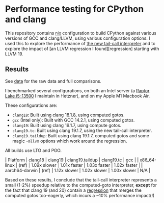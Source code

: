 # Performance testing for CPython and clang

This repository contains [nix][nix] configuration to build CPython
against various versions of GCC and clang/LLVM, using various
configuration options. I used this to explore the performance of [the
new tail-call interpreter][tailcall] and to explore the impact of [an
LLVM regression I found][regression] starting with LLVM 19.

[nix]: https://nixos.org/
[tailcall]: https://github.com/python/cpython/pull/128718

## Results

See [data](data/) for the raw data and full comparisons.

I benchmarked several configurations, on both an Intel server (a
[Raptor Lake i5-13500][intel] I maintain in Hetzner), and on my Apple
M1 Macbook Air.

[intel]: https://www.intel.com/content/www/us/en/products/sku/230580/intel-core-i513500-processor-24m-cache-up-to-4-80-ghz/specifications.html
[nix-config]: https://github.com/nelhage/cpython-interp-perf/

These configurations are:
- `clang18`: Built using clang 18.1.8, using computed gotos.
- `gcc` (Intel only): Built with GCC 14.2.1, using computed gotos.
- `clang19`: Built using clang 19.1.7, using compute gotos.
- `clang19.tc`: Built using clang 19.1.7, using the new tail-call interpreter.
- `clang19.taildup`: Built using clang 19.1.7, computed gotos and some magic `-mllvm` options which work around the regression.

All builds use LTO and PGO.

| Platform       | clang18 | clang19      | clang19.taildup | clang19.tc   | gcc          |
| x86_64-linux   | (ref)   | 1.09x slower | 1.01x faster    | 1.03x faster | 1.02x faster |
| aarch64-darwin | (ref)   | 1.12x slower | 1.02x slower    | 1.00x slower | N/A          |

Based on these results, I conclude that the tail-call interpreter
represents a small (1-2%) speedup relative to the computed-goto
interpreter, **except** for the fact that clang 19 (and 20) contain a
[regression][clang-bug] that merges the computed gotos too-eagerly,
which incurs a ~10% performance impact(!)

[clang-bug]: https://github.com/llvm/llvm-project/issues/106846
